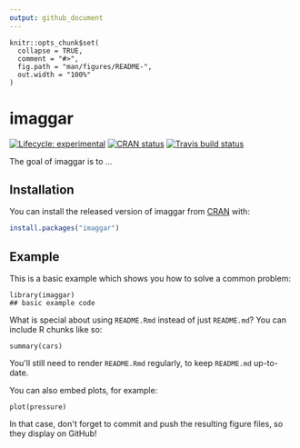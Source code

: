 ```yaml
---
output: github_document
---
```


<!-- README.md is generated from README.Rmd. Please edit that file -->

```{r, include = FALSE}
knitr::opts_chunk$set(
  collapse = TRUE,
  comment = "#>",
  fig.path = "man/figures/README-",
  out.width = "100%"
)
```
# imaggar

<!-- badges: start -->
[![Lifecycle: experimental](https://img.shields.io/badge/lifecycle-experimental-orange.svg)](https://www.tidyverse.org/lifecycle/#experimental)
[![CRAN status](https://www.r-pkg.org/badges/version/imaggar)](https://CRAN.R-project.org/package=imaggar)
[![Travis build status](https://travis-ci.org/VictorSuarezL/imaggar.svg?branch=master)](https://travis-ci.org/VictorSuarezL/imaggar)
<!-- badges: end -->

The goal of imaggar is to ...

## Installation

You can install the released version of imaggar from [CRAN](https://CRAN.R-project.org) with:

``` r
install.packages("imaggar")
```

## Example

This is a basic example which shows you how to solve a common problem:

```{r example}
library(imaggar)
## basic example code
```

What is special about using `README.Rmd` instead of just `README.md`? You can include R chunks like so:

```{r cars}
summary(cars)
```

You'll still need to render `README.Rmd` regularly, to keep `README.md` up-to-date.

You can also embed plots, for example:

```{r pressure, echo = FALSE}
plot(pressure)
```

In that case, don't forget to commit and push the resulting figure files, so they display on GitHub!
